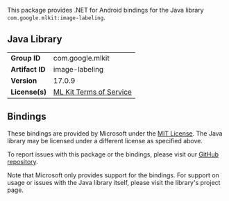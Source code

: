 This package provides .NET for Android bindings for the Java library `com.google.mlkit:image-labeling`.

## Java Library

| | |
|-|-|
| **Group ID** | com.google.mlkit |
| **Artifact ID** | image-labeling |
| **Version** | 17.0.9 |
| **License(s)** | [ML Kit Terms of Service](https://developers.google.com/ml-kit/terms) |

## Bindings

These bindings are provided by Microsoft under the [MIT License](https://opensource.org/licenses/MIT). The Java
library may be licensed under a different license as specified above.

To report issues with this package or the bindings, please visit our [GitHub repository](https://aka.ms/android-libraries).

Note that Microsoft only provides support for the bindings. For support on
usage or issues with the Java library itself, please visit the library's project page.
